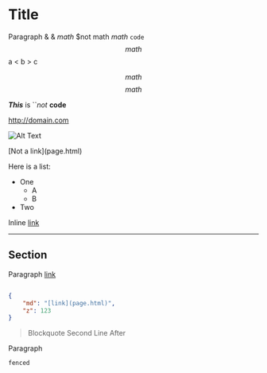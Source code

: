 Title
=====
Paragraph & &amp; $math$ $not math $math$ ``code``
$$ math $$
a < b > c

$$ math $$
$$math$$

***This*** is ``*not* **code**

<http://domain.com>

![Alt Text](image.png)

\[Not a link](page.html)

Here is a list:
* One
  * A
  * B
* Two

Inline <a href="page.html">link</a>

---

## Section
Paragraph [link](page.html)

```json

{
    "md": "[link](page.html)",
    "z": 123
}

```
> Blockquote
> Second Line
After

Paragraph
```
fenced
```
